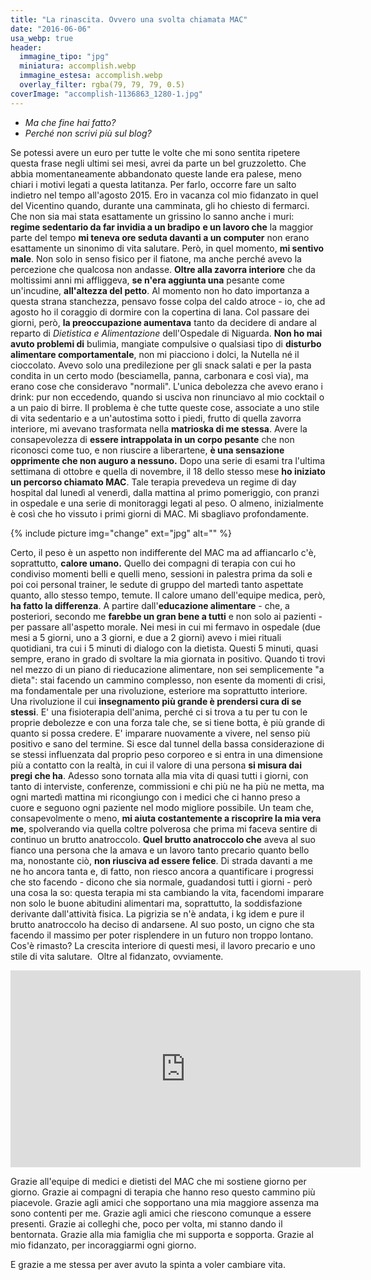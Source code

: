 ```yaml
---
title: "La rinascita. Ovvero una svolta chiamata MAC"
date: "2016-06-06"
usa_webp: true
header:
  immagine_tipo: "jpg"
  miniatura: accomplish.webp
  immagine_estesa: accomplish.webp
  overlay_filter: rgba(79, 79, 79, 0.5)
coverImage: "accomplish-1136863_1280-1.jpg"
---
```


- _Ma che fine hai fatto?_
- _Perché non scrivi più sul blog?_

Se potessi avere un euro per tutte le volte che mi sono sentita ripetere questa frase negli ultimi sei mesi, avrei da parte un bel gruzzoletto. Che abbia momentaneamente abbandonato queste lande era palese, meno chiari i motivi legati a questa latitanza. Per farlo, occorre fare un salto indietro nel tempo all'agosto 2015. Ero in vacanza col mio fidanzato in quel del Vicentino quando, durante una camminata, gli ho chiesto di fermarci. Che non sia mai stata esattamente un grissino lo sanno anche i muri: **regime sedentario da far invidia a un bradipo** **e un lavoro che** la maggior parte del tempo **mi teneva ore seduta davanti a un computer** non erano esattamente un sinonimo di vita salutare. Però, in quel momento, **mi sentivo male**. Non solo in senso fisico per il fiatone, ma anche perché avevo la percezione che qualcosa non andasse. **Oltre alla zavorra interiore** che da moltissimi anni mi affliggeva, **se n'era aggiunta una** pesante come un'incudine, **all'altezza del petto**. Al momento non ho dato importanza a questa strana stanchezza, pensavo fosse colpa del caldo atroce - io, che ad agosto ho il coraggio di dormire con la copertina di lana. Col passare dei giorni, però, **la preoccupazione aumentava** tanto da decidere di andare al reparto di _Dietistica e Alimentazione_ dell'Ospedale di Niguarda. **Non ho mai avuto problemi di** bulimia, mangiate compulsive o qualsiasi tipo di **disturbo alimentare comportamentale**, non mi piacciono i dolci, la Nutella né il cioccolato. Avevo solo una predilezione per gli snack salati e per la pasta condita in un certo modo (besciamella, panna, carbonara e così via), ma erano cose che consideravo "normali". L'unica debolezza che avevo erano i drink: pur non eccedendo, quando si usciva non rinunciavo al mio cocktail o a un paio di birre. Il problema è che tutte queste cose, associate a uno stile di vita sedentario e a un'autostima sotto i piedi, frutto di quella zavorra interiore, mi avevano trasformata nella **matrioska di me stessa**. Avere la consapevolezza di **essere intrappolata in un corpo pesante** che non riconosci come tuo, e non riuscire a liberartene, **è una sensazione opprimente che non auguro a nessuno.** Dopo una serie di esami tra l'ultima settimana di ottobre e quella di novembre, il 18 dello stesso mese **ho iniziato un percorso chiamato MAC**. Tale terapia prevedeva un regime di day hospital dal lunedì al venerdì, dalla mattina al primo pomeriggio, con pranzi in ospedale e una serie di monitoraggi legati al peso. O almeno, inizialmente è così che ho vissuto i primi giorni di MAC. Mi sbagliavo profondamente.

{% include picture img="change" ext="jpg" alt="" %}

Certo, il peso è un aspetto non indifferente del MAC ma ad affiancarlo c'è, soprattutto, **calore umano.** Quello dei compagni di terapia con cui ho condiviso momenti belli e quelli meno, sessioni in palestra prima da soli e poi coi personal trainer, le sedute di gruppo del martedì tanto aspettate quanto, allo stesso tempo, temute. Il calore umano dell'equipe medica, però, **ha fatto la differenza**. A partire dall'**educazione alimentare** - che, a posteriori, secondo me **farebbe un gran bene a tutti** e non solo ai pazienti - per passare all'aspetto morale. Nei mesi in cui mi fermavo in ospedale (due mesi a 5 giorni, uno a 3 giorni, e due a 2 giorni) avevo i miei rituali quotidiani, tra cui i 5 minuti di dialogo con la dietista. Questi 5 minuti, quasi sempre, erano in grado di svoltare la mia giornata in positivo. Quando ti trovi nel mezzo di un piano di rieducazione alimentare, non sei semplicemente "a dieta": stai facendo un cammino complesso, non esente da momenti di crisi, ma fondamentale per una rivoluzione, esteriore ma soprattutto interiore. Una rivoluzione il cui **insegnamento più grande è prendersi cura di se stessi**. E' una fisioterapia dell'anima, perché ci si trova a tu per tu con le proprie debolezze e con una forza tale che, se si tiene botta, è più grande di quanto si possa credere. E' imparare nuovamente a vivere, nel senso più positivo e sano del termine. Si esce dal tunnel della bassa considerazione di se stessi influenzata dal proprio peso corporeo e si entra in una dimensione più a contatto con la realtà, in cui il valore di una persona **si misura dai pregi che ha**. Adesso sono tornata alla mia vita di quasi tutti i giorni, con tanto di interviste, conferenze, commissioni e chi più ne ha più ne metta, ma ogni martedì mattina mi ricongiungo con i medici che ci hanno preso a cuore e seguono ogni paziente nel modo migliore possibile. Un team che, consapevolmente o meno, **mi aiuta costantemente a riscoprire la mia vera me**, spolverando via quella coltre polverosa che prima mi faceva sentire di continuo un brutto anatroccolo. **Quel brutto anatroccolo che** aveva al suo fianco una persona che la amava e un lavoro tanto precario quanto bello ma, nonostante ciò, **non riusciva ad essere felice**. Di strada davanti a me ne ho ancora tanta e, di fatto, non riesco ancora a quantificare i progressi che sto facendo - dicono che sia normale, guadandosi tutti i giorni - però una cosa la so: questa terapia mi sta cambiando la vita, facendomi imparare non solo le buone abitudini alimentari ma, soprattutto, la soddisfazione derivante dall'attività fisica. La pigrizia se n'è andata, i kg idem e pure il brutto anatroccolo ha deciso di andarsene. Al suo posto, un cigno che sta facendo il massimo per poter risplendere in un futuro non troppo lontano. Cos'è rimasto? La crescita interiore di questi mesi, il lavoro precario e uno stile di vita salutare.  Oltre al fidanzato, ovviamente.

<iframe width="560" height="315" src="https://www.youtube.com/embed/CmwRQqJsegw" frameborder="0" allow="accelerometer; autoplay; encrypted-media; gyroscope; picture-in-picture" allowfullscreen></iframe>

Grazie all'equipe di medici e dietisti del MAC che mi sostiene giorno per giorno. Grazie ai compagni di terapia che hanno reso questo cammino più piacevole. Grazie agli amici che sopportano una mia maggiore assenza ma sono contenti per me. Grazie agli amici che riescono comunque a essere presenti. Grazie ai colleghi che, poco per volta, mi stanno dando il bentornata. Grazie alla mia famiglia che mi supporta e sopporta. Grazie al mio fidanzato, per incoraggiarmi ogni giorno.

E grazie a me stessa per aver avuto la spinta a voler cambiare vita.
